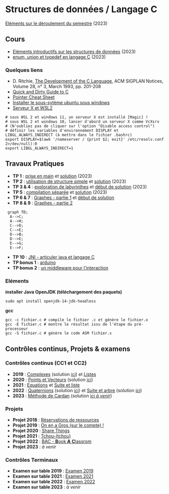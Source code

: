 # Structures de données / Langage C
[Eléments sur le déroulement du semestre](https://github.com/truillet/upssitech/blob/master/CUPGE/L2/SDD/Cours/infos_L2CUPGE_UPSSITECH.pdf) (2023)

## Cours
* [Eléments introductifs sur les structures de données](https://github.com/truillet/upssitech/blob/master/CUPGE/L2/SDD/Cours/introduction_SdD.pdf) (2023)
* [enum, union et typedef en langage C](https://github.com/truillet/upssitech/blob/master/CUPGE/L2/SDD/Cours/types_avances_C.pdf) (2023)

### Quelques liens 

* D. Ritchie, [The Development of the C Language](https://dl.acm.org/doi/10.1145/155360.155580), ACM SIGPLAN Notices, Volume 28, n° 3, March 1993, pp. 201-208
* [Quick and Dirty Guide to C](https://courses.cs.washington.edu/courses/cse351/14sp/sections/1/Cheatsheet-c.pdf)
* [Pointer Cheat Sheet](https://c-for-dummies.com/caio/pointer-cheatsheet.php)
* [Installer le sous-sytème ubuntu sous windows](https://learn.microsoft.com/fr-fr/windows/wsl/install)
* [Serveur X et WSL2](https://medium.com/javarevisited/using-wsl-2-with-x-server-linux-on-windows-a372263533c3)

```
# sous WSL 2 et windows 11, un serveur X est installé [Magic] ! 
# sous WSL 2 et windows 10, lancer d'abord un serveur X comme VcXsrv
# (N'oubliez pas de cliquer sur l'option "Disable access control")
# définir les variables d'environnement DISPLAY et LIBGL_ALWAYS_INDIRECT (à mettre dans le fichier .bashrc)
export DISPLAY=$(awk '/nameserver / {print $2; exit}' /etc/resolv.conf 2>/dev/null):0
export LIBGL_ALWAYS_INDIRECT=1
```

## Travaux Pratiques

* **TP 1** : [prise en main](https://github.com/truillet/upssitech/blob/master/CUPGE/L2/SDD/TP/TP1_Prise_en_main.pdf) et [solution](https://github.com/truillet/ups/blob/master/l2cupge/TP/solutions/sum.c) (2023)
* **TP 2** : [utilisation de structure simple](https://github.com/truillet/upssitech/blob/master/CUPGE/L2/SDD/TP/TP2_Structure_Simple.pdf) et [solution](https://github.com/truillet/ups/blob/master/l2cupge/TP/solutions/jeucarte.c) (2023)
* **TP 3 & 4** : [exploration de labyrinthes](https://github.com/truillet/upssitech/blob/master/CUPGE/L2/SDD/TP/TP3-4_Exploration.pdf) et [début de solution](https://github.com/truillet/upssitech/blob/master/CUPGE/L2/SDD/TP/solutions/labyrinthe.zip) (2023)
* **TP 5** : [compilation séparée](https://github.com/truillet/upssitech/blob/master/CUPGE/L2/SDD/TP/TP5_Compilation_Separee.pdf) et [solution](https://github.com/truillet/ups/blob/master/l2cupge/TP/solutions/compilation_separee.zip) (2023)
* **TP 6 & 7** : [Graphes - partie 1](https://github.com/truillet/ups/blob/master/l2cupge/TP/TP6-7_Graphes1.pdf) et [début de solution](https://github.com/truillet/ups/blob/master/l2cupge/TP/solutions/Graphes_LC.zip)
* **TP 8 & 9** : [Graphes - partie 2](https://github.com/truillet/ups/blob/master/l2cupge/TP/TP8-9_Graphes2.pdf)
```mermaid
 graph TD;
  A-->C;
  A-->H;
  C-->D;
  C-->E;
  D-->B;
  D-->E;
  E-->G;
  E-->F;
```
* **TP 10** : [JNI - articuler java et langage C](https://github.com/truillet/ups/blob/master/l2cupge/TP/TP10_JNI_C.pdf)
* **TP bonus 1** : [arduino](https://github.com/truillet/ups/blob/master/l2cupge/TP/TPbonus1_arduino.pdf)
* **TP bonus 2** : [un middleware pour l'interaction](https://github.com/truillet/ups/blob/master/l2cupge/TP/TPbonus2_ivy_middleware.pdf) 

### Eléments
__installer Java OpenJDK (téléchargement des paquets)__
```
sudo apt install openjdk-14-jdk-headless
```

__gcc__
```
gcc -c fichier.c # compile le fichier .c et génère le fichier.o
gcc -E fichier.c # montre le résultat issu de l'étape du pré-processeur
gcc -S fichier.c # génère le code ASM fichier.s
```

## Contrôles continus, Projets & examens
### Contrôles continus (CC1 et CC2)

  *  **2019** : [Complexes](https://github.com/truillet/ups/blob/master/l2cupge/CC/CC1_Structures_2019.pdf) (solution [ici](https://github.com/truillet/ups/blob/master/l2cupge/CC/Complexe.zip)) et [Listes](https://github.com/truillet/ups/blob/master/l2cupge/CC/CC2_Pointeurs_2019.pdf)
  *  **2020** : [Points et Vecteurs](https://github.com/truillet/ups/blob/master/l2cupge/CC/CC1_Structures_2020.pdf) (solution [ici](https://github.com/truillet/ups/blob/master/l2cupge/CC/CC1_2020.zip))
  *  **2021** : [Equations](https://github.com/truillet/ups/blob/master/l2cupge/CC/CC1_Structures_2021.pdf) et [Suite et liste](https://github.com/truillet/ups/blob/master/l2cupge/CC/CC2_ExamenMachine_2021.pdf)
  *  **2022** : [Quaternions](https://github.com/truillet/ups/blob/master/l2cupge/CC/CC1_Structures_2022.pdf) (solution [ici](https://github.com/truillet/ups/blob/master/l2cupge/CC/CC1_2022.zip)) et [Suite et arbre](https://github.com/truillet/ups/blob/master/l2cupge/CC/CC2_ExamenMachine_2022.pdf) (solution [ici](https://github.com/truillet/ups/blob/master/l2cupge/CC/CC2_2022.zip))
  * **2023** : [Méthode de Cardan](https://github.com/truillet/upssitech/blob/master/CUPGE/L2/SDD/CC/CC1_Structures_2023.pdf) (solution [ici *à venir*]())

### Projets
* **Projet 2018** : [Réservations de ressources](https://github.com/truillet/ups/blob/master/l2cupge/CC/Projet_Info_2018.pdf)
* **Projet 2019** : [On en a Gros (sur le compte) !](https://github.com/truillet/ups/blob/master/l2cupge/CC/Projet_Info_2019.pdf)
* **Projet 2020** : [Share Things](https://github.com/truillet/ups/blob/master/l2cupge/CC/Projet_Info_2020.pdf)
* **Projet 2021** : [Tchou-(tchou)](https://github.com/truillet/ups/blob/master/l2cupge/CC/Projet_Info_2021.pdf)
* **Projet 2022** : [BAC - **B**ook **A** **C**lassrom](https://github.com/truillet/ups/blob/master/l2cupge/CC/Projet_Info_2022.pdf)
* **Projet 2023** : *à venir*

### Contrôles Terminaux
* **Examen sur table 2019** : [Examen 2019](https://github.com/truillet/ups/blob/master/l2cupge/CC/CT_Examen_L2CUPGE_2019_session1.pdf)
* **Examen sur table 2021** : [Examen 2021](https://github.com/truillet/ups/blob/master/l2cupge/CC/CT_Examen_L2CUPGE_2021_session1.pdf)
* **Examen sur table 2022** : [Examen 2022](https://github.com/truillet/upssitech/blob/master/CUPGE/L2/SDD/CC/CT_Examen_L2CUPGE_2022_session1.pdf)
* **Examen sur table 2023** : *à venir*

